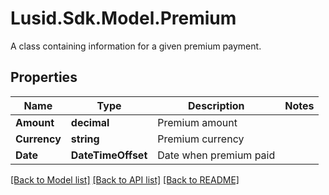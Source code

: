 # Lusid.Sdk.Model.Premium
A class containing information for a given premium payment.

## Properties

Name | Type | Description | Notes
------------ | ------------- | ------------- | -------------
**Amount** | **decimal** | Premium amount | 
**Currency** | **string** | Premium currency | 
**Date** | **DateTimeOffset** | Date when premium paid | 

[[Back to Model list]](../README.md#documentation-for-models) [[Back to API list]](../README.md#documentation-for-api-endpoints) [[Back to README]](../README.md)

